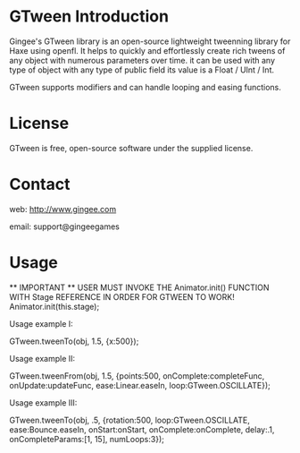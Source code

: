 GTween Introduction
===================

Gingee's GTween library is an open-source lightweight tweenning library for Haxe using openfl.
It helps to quickly and effortlessly create rich tweens of any object with numerous parameters over time. 
it can be used with any type of object with any type of public field its value is a Float / UInt / Int.

GTween supports modifiers and can handle looping and easing functions.

License
=======
GTween is free, open-source software under the supplied license.

Contact
=======
web: http://www.gingee.com

email: support@gingeegames

Usage
=====

** IMPORTANT **
USER MUST INVOKE THE Animator.init() FUNCTION WITH Stage REFERENCE IN ORDER FOR GTWEEN TO WORK!
Animator.init(this.stage);

Usage example I:

GTween.tweenTo(obj, 1.5, {x:500});

Usage example II:

GTween.tweenFrom(obj, 1.5, {points:500, onComplete:completeFunc, onUpdate:updateFunc, ease:Linear.easeIn, loop:GTween.OSCILLATE});

Usage example III:

GTween.tweenTo(obj, .5, {rotation:500, loop:GTween.OSCILLATE, ease:Bounce.easeIn, onStart:onStart, onComplete:onComplete, delay:.1, onCompleteParams:[1, 15], numLoops:3});
